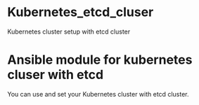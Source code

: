 # Kubernetes_etcd_cluser
Kubernetes cluster setup with etcd cluster

# Ansible module for kubernetes cluser with etcd
You can use and set your Kubernetes cluster with etcd cluster.
